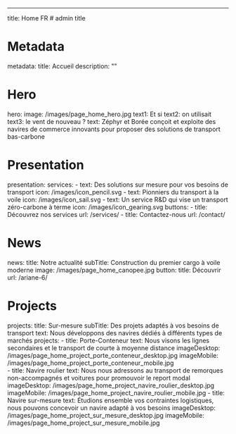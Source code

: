 ---
title: Home FR # admin title
# Metadata
metadata: 
  title: Accueil
  description: ""
# Hero
hero:
  image: /images/page_home_hero.jpg
  text1: Et si
  text2: on utilisait
  text3: le vent de nouveau ?
  text: Zéphyr et Borée conçoit et exploite des navires de commerce innovants pour proposer des solutions de transport bas-carbone
# Presentation
presentation:
  services:
    - text: Des solutions sur mesure pour vos besoins de transport
      icon: /images/icon_pencil.svg
    - text: Pionniers du transport à la voile
      icon: /images/icon_sail.svg
    - text: Un service R&D qui vise un transport zéro-carbone à terme
      icon: /images/icon_gearing.svg
  buttons: 
    - title: Découvrez nos services
      url: /services/
    - title: Contactez-nous
      url: /contact/
# News
news: 
  title: Notre actualité
  subTitle: Construction du premier cargo à voile moderne
  image: /images/page_home_canopee.jpg
  button: 
    title: Découvrir
    url: /ariane-6/
# Projects
projects:
  title: Sur-mesure
  subTitle: Des projets adaptés à vos besoins de transport
  text: Nous développons des navires dédiés à différents types de marchés
  projects: 
    - title: Porte-Conteneur
      text: Nous visons les lignes secondaires et le transport de courte à moyenne distance
      imageDesktop: /images/page_home_project_porte_conteneur_desktop.jpg
      imageMobile: /images/page_home_project_porte_conteneur_mobile.jpg      
    - title: Navire roulier
      text: Nous nous adressons au transport de remorques non-accompagnés et voitures pour promouvoir le report modal
      imageDesktop: /images/page_home_project_navire_roulier_desktop.jpg
      imageMobile: /images/page_home_project_navire_roulier_mobile.jpg
    - title: Navire sur-mesure
      text: Étudions ensemble vos contraintes logistiques, nous pouvons concevoir un navire adapté à vos besoins
      imageDesktop: /images/page_home_project_sur_mesure_desktop.jpg
      imageMobile: /images/page_home_project_sur_mesure_mobile.jpg      
